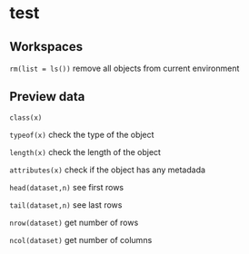 # test


## Workspaces

`rm(list = ls())` remove all objects from current environment



## Preview data

`class(x)` 

`typeof(x)` check the type of the object 

`length(x)` check the length of the object 

`attributes(x)` check if the object has any metadada

`head(dataset,n)` see first rows

`tail(dataset,n)` see last rows

`nrow(dataset)` get number of rows

`ncol(dataset)` get number of columns
